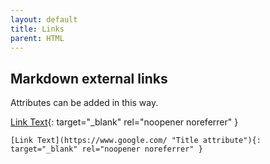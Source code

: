 ```yaml
---
layout: default
title: Links
parent: HTML
---
```


## Markdown external links

Attributes can be added in this way.

[Link Text](https://www.google.com/ "Title attribute"){: target="_blank" rel="noopener noreferrer" }

`[Link Text](https://www.google.com/ "Title attribute"){: target="_blank" rel="noopener noreferrer" }`
